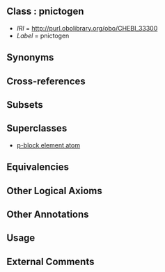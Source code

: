 
## Class : pnictogen

 * *IRI* = http://purl.obolibrary.org/obo/CHEBI_33300
 * *Label* = pnictogen

## Synonyms


## Cross-references


## Subsets


## Superclasses

 * [p-block element atom](../../CHEBI/60/CHEBI_33560.md)

## Equivalencies


## Other Logical Axioms


## Other Annotations


## Usage


## External Comments

